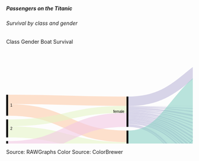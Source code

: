 ##### Passengers on the Titanic
###### Survival by class and gender

Class        Gender                Boat                        Survival 
<svg width="980" height="520" xmlns="http://www.w3.org/2000/svg"><g transform="translate(0, 10)"><g class="links" fill="none" stroke-opacity="0.6"><path d="M5,137.65087853323152C165,137.65087853323152,165,142.65087853323146,325,142.65087853323146" stroke-width="25.301757066462947" style="stroke: rgb(253, 205, 172);"></path><path d="M5,166.02750190985492C165,166.02750190985492,165,237.6050420168067,325,237.6050420168067" stroke-width="31.451489686783805" style="stroke: rgb(253, 205, 172);"></path><path d="M5,225.40106951871667C165,225.40106951871667,165,268.35370511841097,325,268.35370511841097" stroke-width="30.04583651642475" style="stroke: rgb(230, 245, 201);"></path><path d="M5,201.06569900687558C165,201.06569900687558,165,164.61420932009167,325,164.61420932009167" stroke-width="18.624904507257448" style="stroke: rgb(230, 245, 201);"></path><path d="M5,331.6883116883116C165,331.6883116883116,165,326.68831168831167,325,326.68831168831167" stroke-width="86.62337662337661" style="stroke: rgb(244, 202, 228);"></path><path d="M5,269.4003055767761C165,269.4003055767761,165,192.9029793735676,325,192.9029793735676" stroke-width="37.952635599694425" style="stroke: rgb(244, 202, 228);"></path><path d="M330,157.05882352941177C490,157.05882352941177,490,166.36363636363672,650,166.36363636363672" stroke-width="1.7570664629488157" style="stroke: rgb(190, 186, 218);"></path><path d="M330,142.9144385026738C490,142.9144385026738,490,12.91443850267408,650,12.91443850267408" stroke-width="25.828877005347593" style="stroke: rgb(190, 186, 218);"></path><path d="M330,181.30634071810545C490,181.30634071810545,490,280.6264323911385,650,280.6264323911385" stroke-width="4.2169595110771585" style="stroke: rgb(190, 186, 218);"></path><path d="M330,210.73720397249812C490,210.73720397249812,490,497.6279602750189,650,497.6279602750189" stroke-width="2.2841864018334608" style="stroke: rgb(190, 186, 218);"></path><path d="M330,162.5057295645531C490,162.5057295645531,490,194.62184873949602,650,194.62184873949602" stroke-width="4.5683728036669216" style="stroke: rgb(190, 186, 218);"></path><path d="M330,177.7922077922078C490,177.7922077922078,490,265.53093964858704,650,265.53093964858704" stroke-width="2.8113063407181054" style="stroke: rgb(190, 186, 218);"></path><path d="M330,168.83116883116884C490,168.83116883116884,490,224.11000763941965,650,224.11000763941965" stroke-width="3.1627196333078684" style="stroke: rgb(190, 186, 218);"></path><path d="M330,174.3659281894576C490,174.3659281894576,490,252.10466004583688,650,252.10466004583688" stroke-width="4.041252864782276" style="stroke: rgb(190, 186, 218);"></path><path d="M330,166.01986249045072C490,166.01986249045072,490,209.01451489686812,650,209.01451489686812" stroke-width="2.4598930481283423" style="stroke: rgb(190, 186, 218);"></path><path d="M330,171.3789152024446C490,171.3789152024446,490,237.00916730328524,650,237.00916730328524" stroke-width="1.9327731092436975" style="stroke: rgb(190, 186, 218);"></path><path d="M330,159.07944996180288C490,159.07944996180288,490,178.9113827349124,650,178.9113827349124" stroke-width="2.2841864018334608" style="stroke: rgb(190, 186, 218);"></path><path d="M330,184.99618029029796C490,184.99618029029796,490,295.19480519480544,650,295.19480519480544" stroke-width="3.1627196333078684" style="stroke: rgb(190, 186, 218);"></path><path d="M330,196.15355233002293C490,196.15355233002293,490,340.3934300993125,650,340.3934300993125" stroke-width="4.39266615737204" style="stroke: rgb(190, 186, 218);"></path><path d="M330,156.00458365164246C490,156.00458365164246,490,154.78227654698276,650,154.78227654698276" stroke-width="0.35141329258976317" style="stroke: rgb(190, 186, 218);"></path><path d="M330,204.58747135217726C490,204.58747135217726,490,415.3284950343771,650,415.3284950343771" stroke-width="0.17570664629488159" style="stroke: rgb(190, 186, 218);"></path><path d="M330,204.76317799847214C490,204.76317799847214,490,435.85561497326177,650,435.85561497326177" stroke-width="0.17570664629488159" style="stroke: rgb(190, 186, 218);"></path><path d="M330,191.76088617265088C490,191.76088617265088,490,323.54087089381215,650,323.54087089381215" stroke-width="4.39266615737204" style="stroke: rgb(190, 186, 218);"></path><path d="M330,188.07104660045837C490,188.07104660045837,490,309.49961802903,650,309.49961802903" stroke-width="2.987012987012987" style="stroke: rgb(190, 186, 218);"></path><path d="M330,202.47899159663868C490,202.47899159663868,490,372.3414820473642,650,372.3414820473642" stroke-width="3.6898395721925135" style="stroke: rgb(190, 186, 218);"></path><path d="M330,205.02673796791447C490,205.02673796791447,490,446.1191749427041,650,446.1191749427041" stroke-width="0.35141329258976317" style="stroke: rgb(190, 186, 218);"></path><path d="M330,207.31092436974794C490,207.31092436974794,490,471.56608097784544,650,471.56608097784544" stroke-width="4.2169595110771585" style="stroke: rgb(190, 186, 218);"></path><path d="M330,199.49197860962568C490,199.49197860962568,490,355.13750954927406,650,355.13750954927406" stroke-width="2.2841864018334608" style="stroke: rgb(190, 186, 218);"></path><path d="M330,209.50725744843396C490,209.50725744843396,490,486.2223071046598,650,486.2223071046598" stroke-width="0.17570664629488159" style="stroke: rgb(190, 186, 218);"></path><path d="M330,204.41176470588238C490,204.41176470588238,490,405.15278838808223,650,405.15278838808223" stroke-width="0.17570664629488159" style="stroke: rgb(190, 186, 218);"></path><path d="M330,352.69289533995413C490,352.69289533995413,490,297.39113827349144,650,297.39113827349144" stroke-width="1.2299465240641712" style="stroke: rgb(141, 211, 199);"></path><path d="M330,281.26814362108473C490,281.26814362108473,490,85.21772345301785,650,85.21772345301785" stroke-width="118.77769289533995" style="stroke: rgb(141, 211, 199);"></path><path d="M330,342.8533231474408C490,342.8533231474408,490,181.19556913674586,650,181.19556913674586" stroke-width="2.2841864018334608" style="stroke: rgb(141, 211, 199);"></path><path d="M330,365.3437738731857C490,365.3437738731857,490,458.6669213139799,650,458.6669213139799" stroke-width="1.5813598166539342" style="stroke: rgb(141, 211, 199);"></path><path d="M330,363.7624140565317C490,363.7624140565317,490,447.08556149732595,650,447.08556149732595" stroke-width="1.5813598166539342" style="stroke: rgb(141, 211, 199);"></path><path d="M330,346.01604278074865C490,346.01604278074865,490,211.38655462184903,650,211.38655462184903" stroke-width="2.2841864018334608" style="stroke: rgb(141, 211, 199);"></path><path d="M330,348.5637891520244C490,348.5637891520244,490,239.02979373567638,650,239.02979373567638" stroke-width="2.1084797555385792" style="stroke: rgb(141, 211, 199);"></path><path d="M330,369.38502673796796C490,369.38502673796796,490,499.3850267379677,650,499.3850267379677" stroke-width="1.2299465240641712" style="stroke: rgb(141, 211, 199);"></path><path d="M330,350.40870893812064C490,350.40870893812064,490,267.72727272727303,650,267.72727272727303" stroke-width="1.5813598166539342" style="stroke: rgb(141, 211, 199);"></path><path d="M330,344.4346829640947C490,344.4346829640947,490,197.3453017570667,650,197.3453017570667" stroke-width="0.8785332314744079" style="stroke: rgb(141, 211, 199);"></path><path d="M330,367.36440030557685C490,367.36440030557685,490,474.90450725744824,650,474.90450725744824" stroke-width="2.4598930481283423" style="stroke: rgb(141, 211, 199);"></path><path d="M330,362.8838808250573C490,362.8838808250573,490,425.6799083269669,650,425.6799083269669" stroke-width="0.17570664629488159" style="stroke: rgb(141, 211, 199);"></path><path d="M330,354.8892284186402C490,354.8892284186402,490,326.9671504965624,650,326.9671504965624" stroke-width="2.4598930481283423" style="stroke: rgb(141, 211, 199);"></path><path d="M330,340.92055003819706C490,340.92055003819706,490,155.22154316271997,650,155.22154316271997" stroke-width="0.5271199388846448" style="stroke: rgb(141, 211, 199);"></path><path d="M330,359.63330786860195C490,359.63330786860195,490,358.3880825057293,650,358.3880825057293" stroke-width="4.2169595110771585" style="stroke: rgb(141, 211, 199);"></path><path d="M330,356.82200152788386C490,356.82200152788386,490,343.2925897631781,650,343.2925897631781" stroke-width="1.4056531703590527" style="stroke: rgb(141, 211, 199);"></path><path d="M330,347.3338426279602C490,347.3338426279602,490,225.86707410236846,650,225.86707410236846" stroke-width="0.35141329258976317" style="stroke: rgb(141, 211, 199);"></path><path d="M330,362.7081741787624C490,362.7081741787624,490,415.504201680672,650,415.504201680672" stroke-width="0.17570664629488159" style="stroke: rgb(141, 211, 199);"></path><path d="M330,351.63865546218483C490,351.63865546218483,490,283.17417876241433,650,283.17417876241433" stroke-width="0.8785332314744079" style="stroke: rgb(141, 211, 199);"></path><path d="M330,353.4835752482811C490,353.4835752482811,490,311.16883116883133,650,311.16883116883133" stroke-width="0.35141329258976317" style="stroke: rgb(141, 211, 199);"></path><path d="M330,341.4476699770817C490,341.4476699770817,490,167.50572956455343,650,167.50572956455343" stroke-width="0.5271199388846448" style="stroke: rgb(141, 211, 199);"></path><path d="M330,362.53246753246754C490,362.53246753246754,490,394.97708174178734,650,394.97708174178734" stroke-width="0.17570664629488159" style="stroke: rgb(141, 211, 199);"></path><path d="M330,368.6822001527884C490,368.6822001527884,490,486.3980137509547,650,486.3980137509547" stroke-width="0.17570664629488159" style="stroke: rgb(141, 211, 199);"></path><path d="M330,361.91749427043544C490,361.91749427043544,490,374.3621084797553,650,374.3621084797553" stroke-width="0.35141329258976317" style="stroke: rgb(141, 211, 199);"></path><path d="M330,362.2689075630252C490,362.2689075630252,490,384.713521772345,650,384.713521772345" stroke-width="0.35141329258976317" style="stroke: rgb(141, 211, 199);"></path><path d="M655,166.627196333079C815,166.627196333079,815,288.2085561497326,975,288.2085561497326" stroke-width="2.2841864018334608" style="stroke: rgb(191, 181, 105);"></path><path d="M655,295.8097784568375C815,295.8097784568375,815,327.3911382734912,975,327.3911382734912" stroke-width="4.39266615737204" style="stroke: rgb(186, 191, 105);"></path><path d="M655,70.28265851795292C815,70.28265851795292,815,200.28265851795265,975,200.28265851795265" stroke-width="140.56531703590528" style="stroke: rgb(191, 105, 120);"></path><path d="M655,142.5859434682967C815,142.5859434682967,815,284.16730328495026,975,284.16730328495026" stroke-width="4.041252864782276" style="stroke: rgb(191, 105, 120);"></path><path d="M655,180.05347593582914C815,180.05347593582914,815,291.63483575248273,975,291.63483575248273" stroke-width="4.5683728036669216" style="stroke: rgb(155, 191, 105);"></path><path d="M655,281.0656990068757C815,281.0656990068757,815,322.6470588235294,975,322.6470588235294" stroke-width="5.095492742551566" style="stroke: rgb(140, 191, 105);"></path><path d="M655,498.33078686019843C815,498.33078686019843,815,368.3307868601987,975,368.3307868601987" stroke-width="3.33842627960275" style="stroke: rgb(125, 191, 105);"></path><path d="M655,496.5737203972496C815,496.5737203972496,815,272.0588235294118,975,272.0588235294118" stroke-width="0.17570664629488159" style="stroke: rgb(125, 191, 105);"></path><path d="M655,195.06111535523323C815,195.06111535523323,815,296.6424751718869,975,296.6424751718869" stroke-width="5.446906035141329" style="stroke: rgb(110, 191, 105);"></path><path d="M655,266.32161955691396C815,266.32161955691396,815,317.9029793735676,975,317.9029793735676" stroke-width="4.39266615737204" style="stroke: rgb(105, 191, 115);"></path><path d="M655,224.28571428571453C815,224.28571428571453,815,305.86707410236824,975,305.86707410236824" stroke-width="3.5141329258976315" style="stroke: rgb(105, 191, 130);"></path><path d="M655,458.75477463712735C815,458.75477463712735,815,359.1061879297174,975,359.1061879297174" stroke-width="1.4056531703590527" style="stroke: rgb(105, 191, 145);"></path><path d="M655,457.9640947288004C815,457.9640947288004,815,271.70741023682206,975,271.70741023682206" stroke-width="0.17570664629488159" style="stroke: rgb(105, 191, 145);"></path><path d="M655,252.10466004583688C815,252.10466004583688,815,313.6860198624904,975,313.6860198624904" stroke-width="4.041252864782276" style="stroke: rgb(105, 191, 161);"></path><path d="M655,446.294881588999C815,446.294881588999,815,271.26814362108485,975,271.26814362108485" stroke-width="0.7028265851795263" style="stroke: rgb(105, 191, 176);"></path><path d="M655,447.26126814362084C815,447.26126814362084,815,357.7883880825058,975,357.7883880825058" stroke-width="1.2299465240641712" style="stroke: rgb(105, 191, 176);"></path><path d="M655,210.15660809778487C815,210.15660809778487,815,301.73796791443846,975,301.73796791443846" stroke-width="4.744079449961803" style="stroke: rgb(105, 191, 191);"></path><path d="M655,238.06340718105454C815,238.06340718105454,815,309.64476699770813,975,309.64476699770813" stroke-width="4.041252864782276" style="stroke: rgb(105, 176, 191);"></path><path d="M655,472.8838808250571C815,472.8838808250571,815,363.05958747135224,975,363.05958747135224" stroke-width="6.501145912910618" style="stroke: rgb(105, 161, 191);"></path><path d="M655,469.54545454545433C815,469.54545454545433,815,271.88311688311694,975,271.88311688311694" stroke-width="0.17570664629488159" style="stroke: rgb(105, 161, 191);"></path><path d="M655,341.1841100076395C815,341.1841100076395,815,342.4140565317036,975,342.4140565317036" stroke-width="5.622612681436211" style="stroke: rgb(105, 145, 191);"></path><path d="M655,338.28495034377397C815,338.28495034377397,815,270.82887700534764,975,270.82887700534764" stroke-width="0.17570664629488159" style="stroke: rgb(105, 145, 191);"></path><path d="M655,425.6799083269669C815,425.6799083269669,815,356.90985485103135,975,356.90985485103135" stroke-width="0.17570664629488159" style="stroke: rgb(105, 130, 191);"></path><path d="M655,324.77081741787634C815,324.77081741787634,815,336.1764705882353,975,336.1764705882353" stroke-width="6.8525592055003814" style="stroke: rgb(105, 115, 191);"></path><path d="M655,155.04583651642508C815,155.04583651642508,815,286.62719633307864,975,286.62719633307864" stroke-width="0.8785332314744079" style="stroke: rgb(110, 105, 191);"></path><path d="M655,357.2459893048126C815,357.2459893048126,815,348.475935828877,975,348.475935828877" stroke-width="6.501145912910618" style="stroke: rgb(125, 105, 191);"></path><path d="M655,415.41634835752456C815,415.41634835752456,815,356.64629488158903,975,356.64629488158903" stroke-width="0.35141329258976317" style="stroke: rgb(140, 105, 191);"></path><path d="M655,435.85561497326177C815,435.85561497326177,815,357.08556149732624,975,357.08556149732624" stroke-width="0.17570664629488159" style="stroke: rgb(155, 105, 191);"></path><path d="M655,309.7631779984723C815,309.7631779984723,815,331.1688311688312,975,331.1688311688312" stroke-width="3.1627196333078684" style="stroke: rgb(171, 105, 191);"></path><path d="M655,308.0939648586709C815,308.0939648586709,815,270.65317035905275,975,270.65317035905275" stroke-width="0.17570664629488159" style="stroke: rgb(171, 105, 191);"></path><path d="M655,372.517188693659C815,372.517188693659,815,353.74713521772344,975,353.74713521772344" stroke-width="4.041252864782276" style="stroke: rgb(186, 105, 191);"></path><path d="M655,394.97708174178734C815,394.97708174178734,815,356.2070282658518,975,356.2070282658518" stroke-width="0.17570664629488159" style="stroke: rgb(191, 105, 181);"></path><path d="M655,486.31016042780726C815,486.31016042780726,815,366.48586707410243,975,366.48586707410243" stroke-width="0.35141329258976317" style="stroke: rgb(191, 105, 166);"></path><path d="M655,405.15278838808223C815,405.15278838808223,815,356.3827349121467,975,356.3827349121467" stroke-width="0.17570664629488159" style="stroke: rgb(191, 105, 150);"></path><path d="M655,384.713521772345C815,384.713521772345,815,355.9434682964095,975,355.9434682964095" stroke-width="0.35141329258976317" style="stroke: rgb(191, 105, 135);"></path></g><g class="nodes" font-family="Arial, Helvetica" font-size="10"><g><rect x="650" y="2.8421709430404007e-13" height="144.6065699006876" width="5" fill="#000"></rect><text x="644" y="72.30328495034408" dy="0.35em" text-anchor="end">0</text></g><g><rect x="650" y="154.60656990068787" height="0.878533231474421" width="5" fill="#000"></rect><text x="644" y="155.04583651642508" dy="0.35em" text-anchor="end">1</text></g><g><rect x="650" y="278.51795263559995" height="5.095492742551528" width="5" fill="#000"></rect><text x="644" y="281.0656990068757" dy="0.35em" text-anchor="end">10</text></g><g><rect x="650" y="293.6134453781515" height="4.392666157371991" width="5" fill="#000"></rect><text x="644" y="295.8097784568375" dy="0.35em" text-anchor="end">11</text></g><g><rect x="650" y="308.0061115355235" height="3.338426279602686" width="5" fill="#000"></rect><text x="644" y="309.6753246753248" dy="0.35em" text-anchor="end">12</text></g><g><rect x="650" y="321.34453781512616" height="6.85255920550037" width="5" fill="#000"></rect><text x="644" y="324.77081741787634" dy="0.35em" text-anchor="end">13</text></g><g><rect x="650" y="384.53781512605013" height="0.3514132925897684" width="5" fill="#000"></rect><text x="644" y="384.713521772345" dy="0.35em" text-anchor="end">13 15</text></g><g><rect x="650" y="394.8892284186399" height="0.1757066462948842" width="5" fill="#000"></rect><text x="644" y="394.97708174178734" dy="0.35em" text-anchor="end">13 15 B</text></g><g><rect x="650" y="338.19709702062653" height="5.7983193277307805" width="5" fill="#000"></rect><text x="644" y="341.0962566844919" dy="0.35em" text-anchor="end">14</text></g><g><rect x="650" y="353.9954163483573" height="6.5011459129106015" width="5" fill="#000"></rect><text x="644" y="357.2459893048126" dy="0.35em" text-anchor="end">15</text></g><g><rect x="650" y="405.0649350649348" height="0.1757066462948842" width="5" fill="#000"></rect><text x="644" y="405.15278838808223" dy="0.35em" text-anchor="end">15 16</text></g><g><rect x="650" y="370.4965622612679" height="4.041252864782223" width="5" fill="#000"></rect><text x="644" y="372.517188693659" dy="0.35em" text-anchor="end">16</text></g><g><rect x="650" y="165.4851031321623" height="2.284186401833381" width="5" fill="#000"></rect><text x="644" y="166.62719633307898" dy="0.35em" text-anchor="end">2</text></g><g><rect x="650" y="177.76928953399567" height="4.568372803666875" width="5" fill="#000"></rect><text x="644" y="180.0534759358291" dy="0.35em" text-anchor="end">3</text></g><g><rect x="650" y="192.33766233766255" height="5.44690603514141" width="5" fill="#000"></rect><text x="644" y="195.06111535523326" dy="0.35em" text-anchor="end">4</text></g><g><rect x="650" y="207.78456837280396" height="4.74407944996176" width="5" fill="#000"></rect><text x="644" y="210.15660809778484" dy="0.35em" text-anchor="end">5</text></g><g><rect x="650" y="415.24064171122967" height="0.3514132925897684" width="5" fill="#000"></rect><text x="644" y="415.41634835752456" dy="0.35em" text-anchor="end">5 7</text></g><g><rect x="650" y="425.59205500381944" height="0.1757066462948842" width="5" fill="#000"></rect><text x="644" y="425.6799083269669" dy="0.35em" text-anchor="end">5 9</text></g><g><rect x="650" y="222.52864782276572" height="3.514132925897684" width="5" fill="#000"></rect><text x="644" y="224.28571428571456" dy="0.35em" text-anchor="end">6</text></g><g><rect x="650" y="236.0427807486634" height="4.0412528647823365" width="5" fill="#000"></rect><text x="644" y="238.06340718105457" dy="0.35em" text-anchor="end">7</text></g><g><rect x="650" y="250.08403361344574" height="4.041252864782223" width="5" fill="#000"></rect><text x="644" y="252.10466004583685" dy="0.35em" text-anchor="end">8</text></g><g><rect x="650" y="435.7677616501143" height="0.1757066462948842" width="5" fill="#000"></rect><text x="644" y="435.85561497326177" dy="0.35em" text-anchor="end">8 10</text></g><g><rect x="650" y="264.12528647822796" height="4.392666157371991" width="5" fill="#000"></rect><text x="644" y="266.32161955691396" dy="0.35em" text-anchor="end">9</text></g><g><rect x="650" y="445.9434682964092" height="1.9327731092437261" width="5" fill="#000"></rect><text x="644" y="446.90985485103107" dy="0.35em" text-anchor="end">A</text></g><g><rect x="650" y="457.87624140565293" height="1.5813598166539578" width="5" fill="#000"></rect><text x="644" y="458.6669213139799" dy="0.35em" text-anchor="end">B</text></g><g><rect x="650" y="469.4576012223069" height="6.676852559205486" width="5" fill="#000"></rect><text x="644" y="472.79602750190963" dy="0.35em" text-anchor="end">C</text></g><g><rect x="650" y="486.1344537815124" height="0.3514132925897684" width="5" fill="#000"></rect><text x="644" y="486.31016042780726" dy="0.35em" text-anchor="end">C D</text></g><g><rect x="650" y="496.48586707410215" height="3.51413292589757" width="5" fill="#000"></rect><text x="644" y="498.24293353705093" dy="0.35em" text-anchor="end">D</text></g><g><rect x="0" y="125.00000000000006" height="56.7532467532468" width="5" fill="#000"></rect><text x="11" y="153.37662337662346" dy="0.35em" text-anchor="start">1</text></g><g><rect x="0" y="191.75324675324686" height="48.67074102368201" width="5" fill="#000"></rect><text x="11" y="216.08861726508786" dy="0.35em" text-anchor="start">2</text></g><g><rect x="0" y="250.42398777692887" height="124.57601222307105" width="5" fill="#000"></rect><text x="11" y="312.7119938884644" dy="0.35em" text-anchor="start">3</text></g><g><rect x="325" y="130" height="81.87929717341478" width="5" fill="#000"></rect><text x="319" y="170.9396485867074" dy="0.35em" text-anchor="end">female</text></g><g><rect x="325" y="221.87929717341478" height="148.12070282658522" width="5" fill="#000"></rect><text x="319" y="295.9396485867074" dy="0.35em" text-anchor="end">male</text></g><g><rect x="975" y="130" height="142.14667685255918" width="5" fill="#000"></rect><text x="969" y="201.07333842627958" dy="0.35em" text-anchor="end">no</text></g><g><rect x="975" y="282.14667685255915" height="87.85332314744085" width="5" fill="#000"></rect><text x="969" y="326.0733384262796" dy="0.35em" text-anchor="end">yes</text></g></g></g></svg>

Source: RAWGraphs
Color Source: ColorBrewer
